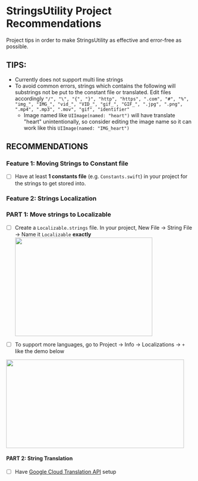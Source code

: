 # StringsUtility Project Recommendations
Project tips in order to make StringsUtility as effective and error-free as possible.

## TIPS:
- Currently does not support multi line strings
- To avoid common errors, strings which contains the following will substrings not be put to the constant file or translated. Edit files accordingly 
```"/", "\", "{", "}", "http", "https", ".com", "#", "%", "img_", "IMG_", "vid_", "VID_", "gif_", "GIF_", ".jpg", ".png", ".mp4", ".mp3", ".mov", "gif", "identifier"```
    - Image named like ```UIImage(named: "heart")``` will have translate "heart" unintentionally, so consider editing the image name so it can work like this ```UIImage(named: "IMG_heart")```

## RECOMMENDATIONS
### Feature 1: Moving Strings to Constant file
- [ ] Have at least __1 constants file__ (e.g. ```Constants.swift```) in your project for the strings to get stored into.

### Feature 2: Strings Localization

### PART 1: Move strings to Localizable
- [ ] Create a ```Localizable.strings``` file. In your project, New File -> String File -> Name it ```Localizable``` __exactly__
    <img src="https://github.com/SamuelFolledo/StringsUtility/blob/master/static/pics/localizableFile.png" width="369" height="265">

- [ ] To support more languages, go to Project -> Info -> Localizations -> ```+``` like the demo below
<img src="https://github.com/SamuelFolledo/StringsUtility/blob/master/static/gifs/multipleLocalizable.gif" width="478" height="238">

#### PART 2: String Translation
- [ ] Have [Google Cloud Translation API](https://console.cloud.google.com/apis/library/translate.googleapis.com?q=translation&project=go-makesite&folder&organizationId) setup